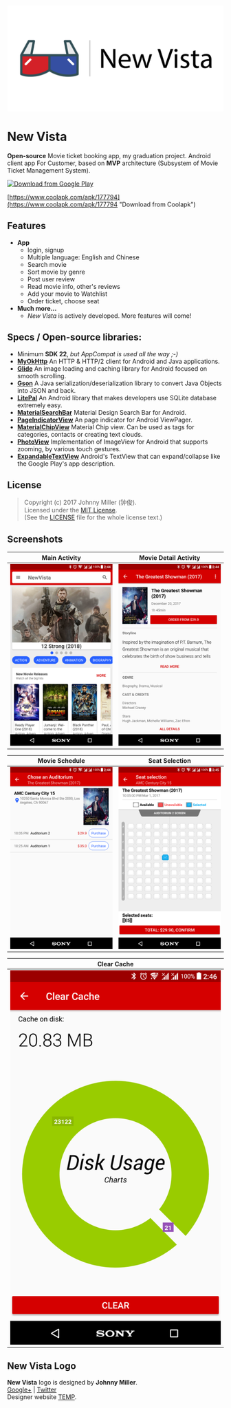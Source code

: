 ![Logo](https://raw.githubusercontent.com/johnnymillergh/NewVista-App-Assets/master/Other%20Materials/New%20Vista%20Feature%20Graphic.png)

# New Vista  

**Open-source** Movie ticket booking app, my graduation project. Android client app For Customer, based on **MVP** architecture (Subsystem of Movie Ticket Management System).

[<img src="https://play.google.com/intl/en_us/badges/images/generic/en_badge_web_generic.png"
      alt="Download from Google Play"
      height="80">](https://play.google.com/store/apps/details?id=com.jm.newvista)

[https://www.coolapk.com/apk/177794](https://www.coolapk.com/apk/177794 "Download from Coolapk")

## Features  
- **App**
  - login, signup
  - Multiple language: English and Chinese
  - Search movie
  - Sort movie by genre
  - Post user review
  - Read movie info, other's reviews
  - Add your movie to Watchlist
  - Order ticket, choose seat
- **Much more...**
  - *New Vista* is actively developed. More features will come!

## Specs / Open-source libraries:

- Minimum **SDK 22**, _but AppCompat is used all the way ;-)_
- [**MyOkHttp**](https://github.com/tsy12321/MyOkHttp) An HTTP & HTTP/2 client for Android and Java applications.
- [**Glide**](https://github.com/bumptech/glide) An image loading and caching library for Android focused on smooth scrolling.
- [**Gson**](https://github.com/google/gson) A Java serialization/deserialization library to convert Java Objects into JSON and back.
- [**LitePal**](https://github.com/LitePalFramework/LitePal) An Android library that makes developers use SQLite database extremely easy.
- [**MaterialSearchBar**](https://github.com/mancj/MaterialSearchBar) Material Design Search Bar for Android.
- [**PageIndicatorView**](https://github.com/romandanylyk/PageIndicatorView) An page indicator for Android ViewPager.
- [**MaterialChipView**](https://github.com/robertlevonyan/materialChipView) Material Chip view. Can be used as tags for categories, contacts or creating text clouds.
- [**PhotoView**](https://github.com/chrisbanes/PhotoView) Implementation of ImageView for Android that supports zooming, by various touch gestures.
- [**ExpandableTextView**](https://github.com/Manabu-GT/ExpandableTextView) Android's TextView that can expand/collapse like the Google Play's app description.

## License

> Copyright (c) 2017 Johnny Miller (钟俊).  
> Licensed under the [MIT License](https://opensource.org/licenses/MIT).  
> (See the [LICENSE](https://github.com/johnnymillergh/NewVista-For-Customer/blob/master/LICENSE) file for the whole license text.)

## Screenshots

| Main Activity | Movie Detail Activity |
|:-:|:-:|
| ![First](https://raw.githubusercontent.com/johnnymillergh/NewVista-App-Assets/master/Screenshot/Screenshot_20180404-144412.png) | ![Sec](https://raw.githubusercontent.com/johnnymillergh/NewVista-App-Assets/master/Screenshot/Screenshot_20180404-144433.png) |

| Movie Schedule | Seat Selection |
|:-:|:-:|
| ![Third](https://raw.githubusercontent.com/johnnymillergh/NewVista-App-Assets/master/Screenshot/Screenshot_20180404-144451.png) | ![Fourth](https://raw.githubusercontent.com/johnnymillergh/NewVista-App-Assets/master/Screenshot/Screenshot_20180404-144510.png) |

| Clear Cache |
|:-:|
| ![Fifth](https://raw.githubusercontent.com/johnnymillergh/NewVista-App-Assets/master/Screenshot/Screenshot_20180404-144605.png) |
## New Vista Logo

**New Vista** logo is designed by **Johnny Miller**.  
[Google+]() | [Twitter]()  
Designer website [TEMP](https://).  
